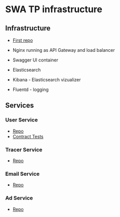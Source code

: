 # SWA TP infrastructure

## Infrastructure
- [First repo](https://gitlab.fel.cvut.cz/bursifil/swa-semestral-project)
* Nginx running as API Gateway and load balancer
* Swagger UI container

* Elasticsearch 
* Kibana - Elasticsearch vizualizer
* Fluentd - logging

## Services

### User Service
- [Repo](https://github.com/LukasForst/SWA-TP-user-service)
- [Contract Tests](https://github.com/LukasForst/SWA-TP-user-service)

### Tracer Service
- [Repo](https://gitlab.fel.cvut.cz/matijmic/swa-tracer-service)

### Email Service
- [Repo](https://bitbucket.org/filipbursik5/swa-emailservice/src/master/)

### Ad Service
- [Repo](https://bitbucket.org/filip-bulander/swa-ads/src/master/)

